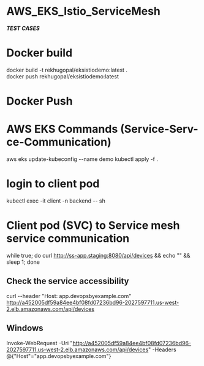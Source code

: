 # AWS_EKS_Istio_ServiceMesh
***TEST CASES***
# Docker build
docker build -t rekhugopal/eksistiodemo:latest .  
docker push rekhugopal/eksistiodemo:latest 

# Docker Push

# AWS EKS Commands (Service-Serv-ce-Communication)

aws eks update-kubeconfig --name demo
kubectl apply -f .

# login to client pod 
kubectl exec -it client -n backend  -- sh  

# Client pod (SVC) to Service mesh service communication
while true; do curl http://ss-app.staging:8080/api/devices && echo "" && sleep 1; done

## Check the service accessibility
curl --header "Host: app.devopsbyexample.com" http://a452005df59a84ee4bf08fd07236bd96-2027597711.us-west-2.elb.amazonaws.com/api/devices 

## Windows 
Invoke-WebRequest -Uri "http://a452005df59a84ee4bf08fd07236bd96-2027597711.us-west-2.elb.amazonaws.com/api/devices" -Headers @{"Host"="app.devopsbyexample.com"}